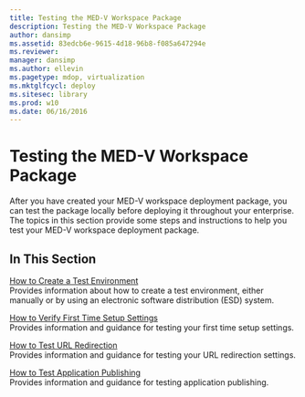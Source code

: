 ```yaml
---
title: Testing the MED-V Workspace Package
description: Testing the MED-V Workspace Package
author: dansimp
ms.assetid: 83edcb6e-9615-4d18-96b8-f085a647294e
ms.reviewer: 
manager: dansimp
ms.author: ellevin
ms.pagetype: mdop, virtualization
ms.mktglfcycl: deploy
ms.sitesec: library
ms.prod: w10
ms.date: 06/16/2016
---
```



# Testing the MED-V Workspace Package


After you have created your MED-V workspace deployment package, you can test the package locally before deploying it throughout your enterprise. The topics in this section provide some steps and instructions to help you test your MED-V workspace deployment package.

## In This Section


<a href="" id="how-to-create-a-test-environment"></a>[How to Create a Test Environment](how-to-create-a-test-environment.md)  
Provides information about how to create a test environment, either manually or by using an electronic software distribution (ESD) system.

<a href="" id="how-to-verify-first-time-setup-settings"></a>[How to Verify First Time Setup Settings](how-to-verify-first-time-setup-settings.md)  
Provides information and guidance for testing your first time setup settings.

<a href="" id="how-to-test-url-redirection"></a>[How to Test URL Redirection](how-to-test-url-redirection.md)  
Provides information and guidance for testing your URL redirection settings.

<a href="" id="how-to-test-application-publishing"></a>[How to Test Application Publishing](how-to-test-application-publishing.md)  
Provides information and guidance for testing application publishing.

 

 





